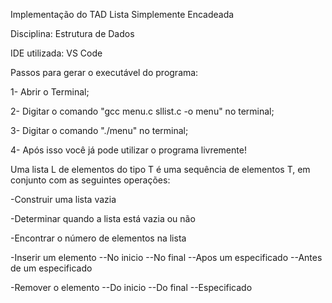 Implementação do TAD Lista Simplemente Encadeada

Disciplina: Estrutura de Dados

IDE utilizada: VS Code

Passos para gerar o executável do programa:

1- Abrir o Terminal;

2- Digitar o comando "gcc menu.c sllist.c -o menu" no terminal;

3- Digitar o comando "./menu" no terminal;

4- Após isso você já pode utilizar o programa livremente!

Uma lista L de elementos do tipo T é uma sequência de elementos T, em
conjunto com as seguintes operações:

-Construir uma lista vazia

-Determinar quando a lista está vazia ou não

-Encontrar o número de elementos na lista

-Inserir um elemento
--No inicio
--No final
--Apos um especificado
--Antes de um especificado

-Remover o elemento
--Do inicio
--Do final
--Especificado
